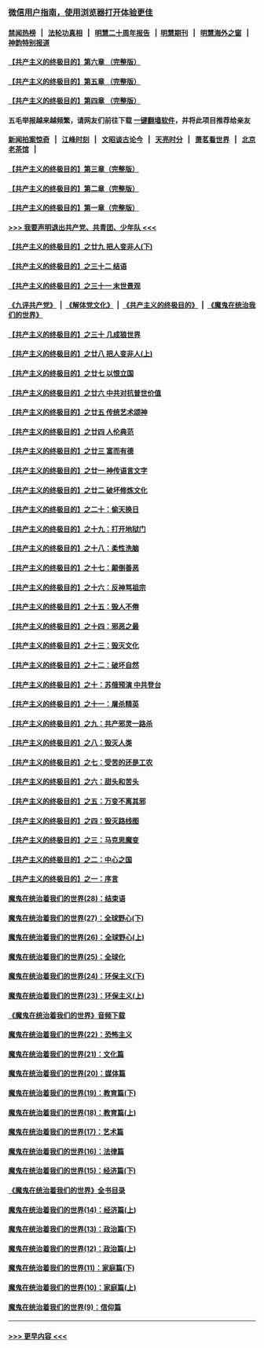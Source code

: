 ### [微信用户指南，使用浏览器打开体验更佳](https://github.com/gfw-breaker/banned-news1/blob/master/indexes/wechat-guide.md?t=0)
#### [禁闻热榜](热点新闻.md?t=0)  &nbsp;&nbsp;|&nbsp;&nbsp; [法轮功真相](https://github.com/gfw-breaker/truth/blob/master/README.md?t=0) &nbsp;&nbsp;|&nbsp;&nbsp; [明慧二十周年报告](https://github.com/gfw-breaker/mh-reports/blob/master/README.md?t=0) &nbsp;&nbsp;|&nbsp;&nbsp;[明慧期刊](https://github.com/gfw-breaker/mh-qikan) &nbsp;&nbsp;|&nbsp;&nbsp; [明慧海外之窗](https://github.com/gfw-breaker/mh-news/blob/master/README.md?t=0) &nbsp;&nbsp;|&nbsp;&nbsp; [神韵特别报道](https://github.com/gfw-breaker/mh-news/blob/master/shenyun.md?t=0)
#### [【共产主义的终极目的】第六章 （完整版）](../pages/nsc422/n11428913.md?t=02162255) 
#### [【共产主义的终极目的】第五章 （完整版）](../pages/nsc422/n11428912.md?t=02162255) 
#### [【共产主义的终极目的】第四章 （完整版）](../pages/nsc422/n11428907.md?t=02162255) 
#### 五毛举报越来越频繁，请网友们前往下载 [一键翻墙软件](https://github.com/gfw-breaker/ssr-accounts)，并将此项目推荐给亲友
#### [新闻拍案惊奇](https://github.com/gfw-breaker/banned-news1/blob/master/pages/link4.md) &nbsp;&nbsp;|&nbsp;&nbsp; [江峰时刻](https://github.com/gfw-breaker/banned-news1/blob/master/pages/link4.md) &nbsp;&nbsp;|&nbsp;&nbsp; [文昭谈古论今](https://github.com/gfw-breaker/banned-news1/blob/master/pages/link4.md) &nbsp;&nbsp;|&nbsp;&nbsp; [天亮时分](https://github.com/gfw-breaker/banned-news1/blob/master/pages/link4.md) &nbsp;&nbsp;|&nbsp;&nbsp; [萧茗看世界](https://github.com/gfw-breaker/banned-news1/blob/master/pages/link4.md) &nbsp;&nbsp;|&nbsp;&nbsp; [北京老茶馆](https://github.com/gfw-breaker/banned-news1/blob/master/pages/link4.md) &nbsp;&nbsp;|&nbsp;&nbsp; 
#### [【共产主义的终极目的】第三章（完整版）](../pages/nsc422/n11428848.md?t=02162255) 
#### [【共产主义的终极目的】第二章（完整版）](../pages/nsc422/n11428831.md?t=02162255) 
#### [【共产主义的终极目的】第一章（完整版）](../pages/nsc422/n11417651.md?t=02162255) 
#### [>>> 我要声明退出共产党、共青团、少年队 <<<](https://github.com/begood0513/goodnews/blob/master/quit/letter.md) 
#### [【共产主义的终极目的】之廿九 把人变非人(下)](../pages/nsc422/n11344140.md?t=02162255) 
#### [【共产主义的终极目的】之三十二 结语](../pages/nsc422/n11360535.md?t=02162255) 
#### [【共产主义的终极目的】之三十一 末世景观](../pages/nsc422/n11351129.md?t=02162255) 
#### [《九评共产党》](https://github.com/begood0513/9ping.md/blob/master/README.md) &nbsp;|&nbsp; [《解体党文化》](../../../../jtdwh.md/blob/master/README.md)  &nbsp;|&nbsp; [《共产主义的终极目的》](../../../../gczydzjmd.md/blob/master/README.md) &nbsp;|&nbsp; [《魔鬼在统治我们的世界》](../../../../mgztzwmdsj.md/blob/master/README.md) 
#### [【共产主义的终极目的】之三十 几成狼世界](../pages/nsc422/n11348280.md?t=02162255) 
#### [【共产主义的终极目的】之廿八 把人变非人(上)](../pages/nsc422/n11340492.md?t=02162255) 
#### [【共产主义的终极目的】之廿七 以恨立国](../pages/nsc422/n11336944.md?t=02162255) 
#### [【共产主义的终极目的】之廿六 中共对抗普世价值](../pages/nsc422/n11324785.md?t=02162255) 
#### [【共产主义的终极目的】之廿五 传统艺术颂神](../pages/nsc422/n11296396.md?t=02162255) 
#### [【共产主义的终极目的】之廿四 人伦典范](../pages/nsc422/n11296397.md?t=02162255) 
#### [【共产主义的终极目的】之廿三 富而有德](../pages/nsc422/n11283598.md?t=02162255) 
#### [【共产主义的终极目的】之廿一 神传语言文字](../pages/nsc422/n11263265.md?t=02162255) 
#### [【共产主义的终极目的】之廿二 破坏修炼文化](../pages/nsc422/n11245728.md?t=02162255) 
#### [【共产主义的终极目的】之二十：偷天换日](../pages/nsc422/n11238846.md?t=02162255) 
#### [【共产主义的终极目的】之十九：打开地狱门](../pages/nsc422/n11206376.md?t=02162255) 
#### [【共产主义的终极目的】之十八：柔性洗脑](../pages/nsc422/n11199994.md?t=02162255) 
#### [【共产主义的终极目的】之十七：颠倒善恶](../pages/nsc422/n11179782.md?t=02162255) 
#### [【共产主义的终极目的】之十六：反神骂祖宗](../pages/nsc422/n11166798.md?t=02162255) 
#### [【共产主义的终极目的】之十五：毁人不倦](../pages/nsc422/n11166792.md?t=02162255) 
#### [【共产主义的终极目的】之十四：邪恶之最](../pages/nsc422/n11150249.md?t=02162255) 
#### [【共产主义的终极目的】之十三：毁灭文化](../pages/nsc422/n11135227.md?t=02162255) 
#### [【共产主义的终极目的】之十二：破坏自然](../pages/nsc422/n11135214.md?t=02162255) 
#### [【共产主义的终极目的】之十：苏俄预演 中共登台](../pages/nsc422/n11118424.md?t=02162255) 
#### [【共产主义的终极目的】之十一：屠杀精英](../pages/nsc422/n11118442.md?t=02162255) 
#### [【共产主义的终极目的】之九：共产邪灵一路杀](../pages/nsc422/n11114139.md?t=02162255) 
#### [【共产主义的终极目的】之八：毁灭人类](../pages/nsc422/n11108503.md?t=02162255) 
#### [【共产主义的终极目的】之七：受苦的还是工农](../pages/nsc422/n11101809.md?t=02162255) 
#### [【共产主义的终极目的】之六：甜头和苦头](../pages/nsc422/n11096971.md?t=02162255) 
#### [【共产主义的终极目的】之五：万变不离其邪](../pages/nsc422/n11091285.md?t=02162255) 
#### [【共产主义的终极目的】之四：毁灭路线图](../pages/nsc422/n11086284.md?t=02162255) 
#### [【共产主义的终极目的】之三：马克思魔变](../pages/nsc422/n11061941.md?t=02162255) 
#### [【共产主义的终极目的】之二：中心之国](../pages/nsc422/n11047728.md?t=02162255) 
#### [【共产主义的终极目的】之一：序言](../pages/nsc422/n11086077.md?t=02162255) 
#### [魔鬼在统治着我们的世界(28)：结束语](../pages/nsc422/n10936246.md?t=02162255) 
#### [魔鬼在统治着我们的世界(27)：全球野心(下)](../pages/nsc422/n10928319.md?t=02162255) 
#### [魔鬼在统治着我们的世界(26)：全球野心(上)](../pages/nsc422/n10900318.md?t=02162255) 
#### [魔鬼在统治着我们的世界(25)：全球化](../pages/nsc422/n10788205.md?t=02162255) 
#### [魔鬼在统治着我们的世界(24)：环保主义(下)](../pages/nsc422/n10695307.md?t=02162255) 
#### [魔鬼在统治着我们的世界(23)：环保主义(上)](../pages/nsc422/n10688613.md?t=02162255) 
#### [《魔鬼在统治着我们的世界》音频下载](../pages/nsc422/n10635553.md?t=02162255) 
#### [魔鬼在统治着我们的世界(22)：恐怖主义](../pages/nsc422/n10614727.md?t=02162255) 
#### [魔鬼在统治着我们的世界(21)：文化篇](../pages/nsc422/n10597706.md?t=02162255) 
#### [魔鬼在统治着我们的世界(20)：媒体篇](../pages/nsc422/n10586579.md?t=02162255) 
#### [魔鬼在统治着我们的世界(19)：教育篇(下)](../pages/nsc422/n10564808.md?t=02162255) 
#### [魔鬼在统治着我们的世界(18)：教育篇(上)](../pages/nsc422/n10526970.md?t=02162255) 
#### [魔鬼在统治着我们的世界(17)：艺术篇](../pages/nsc422/n10499093.md?t=02162255) 
#### [魔鬼在统治着我们的世界(16)：法律篇](../pages/nsc422/n10485969.md?t=02162255) 
#### [魔鬼在统治着我们的世界(15)：经济篇(下)](../pages/nsc422/n10469975.md?t=02162255) 
#### [《魔鬼在统治着我们的世界》全书目录](../pages/nsc422/n10464261.md?t=02162255) 
#### [魔鬼在统治着我们的世界(14)：经济篇(上)](../pages/nsc422/n10457370.md?t=02162255) 
#### [魔鬼在统治着我们的世界(13)：政治篇(下)](../pages/nsc422/n10448270.md?t=02162255) 
#### [魔鬼在统治着我们的世界(12)：政治篇(上)](../pages/nsc422/n10444576.md?t=02162255) 
#### [魔鬼在统治着我们的世界(11)：家庭篇(下)](../pages/nsc422/n10440961.md?t=02162255) 
#### [魔鬼在统治着我们的世界(10)：家庭篇(上)](../pages/nsc422/n10435448.md?t=02162255) 
#### [魔鬼在统治着我们的世界(9)：信仰篇](../pages/nsc422/n10432159.md?t=02162255) 

----
#### [ >>> 更早内容 <<< ](../indexes/nsc422-earlier.md)
